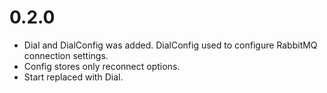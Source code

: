 # 0.2.0
- Dial and DialConfig was added. DialConfig used to configure RabbitMQ connection settings.
- Config stores only reconnect options.
- Start replaced with Dial.